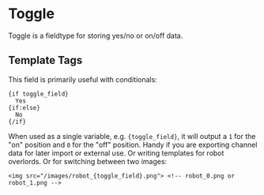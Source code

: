 <!--
    This source file is part of the open source project
    ExpressionEngine User Guide (https://github.com/ExpressionEngine/ExpressionEngine-User-Guide)

    @link      https://expressionengine.com/
    @copyright Copyright (c) 2003-2019, EllisLab Corp. (https://ellislab.com)
    @license   https://expressionengine.com/license Licensed under Apache License, Version 2.0
-->

# Toggle

Toggle is a fieldtype for storing yes/no or on/off data.

## Template Tags

This field is primarily useful with conditionals:

    {if toggle_field}
      Yes
    {if:else}
      No
    {/if}

When used as a single variable, e.g. `{toggle_field}`, it will output a `1` for the "on" position and `0` for the "off" position. Handy if you are exporting channel data for later import or external use. Or writing templates for robot overlords. Or for switching between two images:

    <img src="/images/robot_{toggle_field}.png"> <!-- robot_0.png or robot_1.png -->

